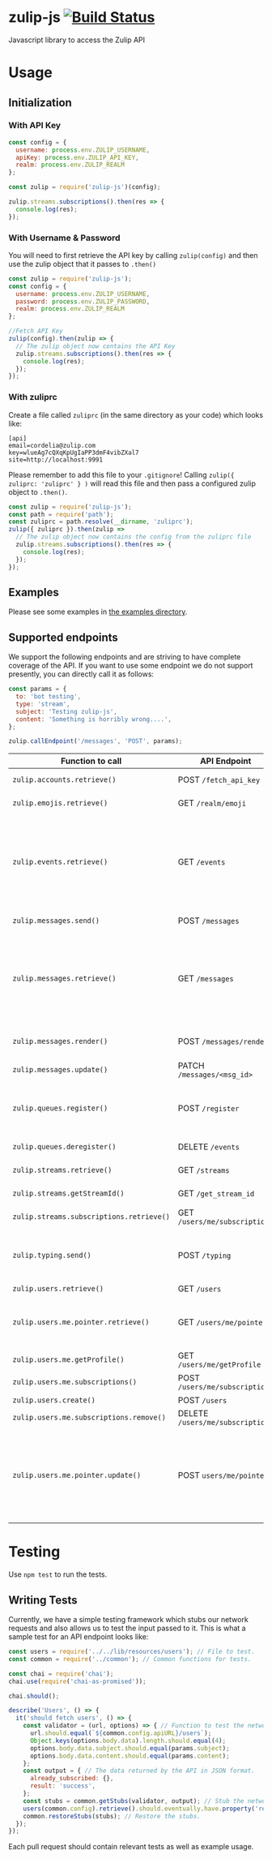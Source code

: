 # zulip-js [![Build Status](https://travis-ci.org/zulip/zulip-js.svg?branch=master)](https://travis-ci.org/zulip/zulip-js)
Javascript library to access the Zulip API

# Usage
## Initialization
### With API Key
```js
const config = {
  username: process.env.ZULIP_USERNAME,
  apiKey: process.env.ZULIP_API_KEY,
  realm: process.env.ZULIP_REALM
};

const zulip = require('zulip-js')(config);

zulip.streams.subscriptions().then(res => {
  console.log(res);
});
```

### With Username & Password
You will need to first retrieve the API key by calling `zulip(config)` and then use the zulip object that it passes to `.then()`

```js
const zulip = require('zulip-js');
const config = {
  username: process.env.ZULIP_USERNAME,
  password: process.env.ZULIP_PASSWORD,
  realm: process.env.ZULIP_REALM
};

//Fetch API Key
zulip(config).then(zulip => {
  // The zulip object now contains the API Key
  zulip.streams.subscriptions().then(res => {
    console.log(res);
  });
});
```

### With zuliprc
Create a file called `zuliprc` (in the same directory as your code) which looks like:
```
[api]
email=cordelia@zulip.com
key=wlueAg7cQXqKpUgIaPP3dmF4vibZXal7
site=http://localhost:9991
```

Please remember to add this file to your `.gitignore`!
Calling `zulip({ zuliprc: 'zuliprc' } )` will read this file and then pass a configured zulip object to `.then()`.

```js
const zulip = require('zulip-js');
const path = require('path');
const zuliprc = path.resolve(__dirname, 'zuliprc');
zulip({ zuliprc }).then(zulip => 
  // The zulip object now contains the config from the zuliprc file
  zulip.streams.subscriptions().then(res => {
    console.log(res);
  });
});
```

## Examples

Please see some examples in [the examples directory](https://github.com/zulip/zulip-js/tree/master/examples).

## Supported endpoints

We support the following endpoints and are striving to have complete coverage of the API. If you want to use some endpoint we do not support presently, you can directly call it as follows:

```js
const params = {
  to: 'bot testing',
  type: 'stream',
  subject: 'Testing zulip-js',
  content: 'Something is horribly wrong....',
};

zulip.callEndpoint('/messages', 'POST', params);
```

| Function to call | API Endpoint | Documentation |
| --- | --- | --- |
| `zulip.accounts.retrieve()` | POST `/fetch_api_key` | returns a promise that you can use to retrieve your `API key`. |
| `zulip.emojis.retrieve()` | GET `/realm/emoji` | retrieves the list of realm specific emojis. |
| `zulip.events.retrieve()` | GET `/events` | retrieves events from a queue. You can pass it a params object with the id of the queue you are interested in, the last event id that you have received and wish to acknowlege. You can also specify whether the server should not block on this request until there is a new event (the default is to block). |
| `zulip.messages.send()` | POST `/messages` | returns a promise that can be used to send a message.|
| `zulip.messages.retrieve()` | GET `/messages` | returns a promise that can be used to retrieve messages from a stream. You need to specify the id of the message to be used as an anchor. Use `1000000000` to retrieve the most recent message, or [`zulip.users.me.pointer.retrieve()`](#fetching-a-pointer-for-a-user) to get the id of the last message the user read. |
| `zulip.messages.render()` | POST `/messages/render` | returns a promise that can be used to get rendered HTML for a message text. |
| `zulip.messages.update()` | PATCH `/messages/<msg_id>` | updates the content or topic of the message with the given `msg_id`. |
| `zulip.queues.register()` | POST `/register` | registers a new queue. You can pass it a params object with the types of events you are interested in and whether you want to receive raw text or html (using markdown). |
| `zulip.queues.deregister()` | DELETE `/events` | deletes a previously registered queue. |
| `zulip.streams.retrieve()` | GET `/streams` | returns a promise that can be used to retrieve all streams. |
| `zulip.streams.getStreamId()` | GET `/get_stream_id` | returns a promise that can be used to retrieve a stream's id. |
| `zulip.streams.subscriptions.retrieve()` | GET `/users/me/subscriptions` | returns a promise that can be used to retrieve the user's subscriptions. |
| `zulip.typing.send()` | POST `/typing` | can be used to send a typing notification. The parameters required are `to` (either a username or a list of usernames) and `op` (either `start` or `stop`). |
| `zulip.users.retrieve()` | GET `/users` | retrieves all users for this realm. |
| `zulip.users.me.pointer.retrieve()` | GET `/users/me/pointer` | retrieves a pointer for a user. The pointer is the id of the last message the user read. This can then be used as an anchor message id for subsequent API calls. |
| `zulip.users.me.getProfile()` | GET `/users/me/getProfile` | retrieves the profile of the user/bot. |
| `zulip.users.me.subscriptions()` | POST `/users/me/subscriptions` | subscribes a user to a stream/streams. |
| `zulip.users.create()` | POST `/users` | create a new user. |
| `zulip.users.me.subscriptions.remove()` | DELETE `/users/me/subscriptions` | remove subscriptions. |
| `zulip.users.me.pointer.update()` | POST `users/me/pointer` | updates the pointer for the user, for moving the home view. Accepts a message id. This has the side effect of marking some messages as read. Will not return success if the message id is invalid. Will always succeed if the id is less than the current value of the pointer (the id of the last message read). |

# Testing

Use `npm test` to run the tests.

## Writing Tests

Currently, we have a simple testing framework which stubs our network
requests and also allows us to test the input passed to it. This is what
a sample test for an API endpoint looks like:

```js
const users = require('../../lib/resources/users'); // File to test.
const common = require('../common'); // Common functions for tests.

const chai = require('chai');
chai.use(require('chai-as-promised'));

chai.should();

describe('Users', () => {
  it('should fetch users', () => {
    const validator = (url, options) => { // Function to test the network request parameters.
      url.should.equal(`${common.config.apiURL}/users`);
      Object.keys(options.body.data).length.should.equal(4);
      options.body.data.subject.should.equal(params.subject);
      options.body.data.content.should.equal(params.content);
    };
    const output = { // The data returned by the API in JSON format.
      already_subscribed: {},
      result: 'success',
    };
    const stubs = common.getStubs(validator, output); // Stub the network modules.
    users(common.config).retrieve().should.eventually.have.property('result', 'success'); // Function call.
    common.restoreStubs(stubs); // Restore the stubs.
  });
});
```

Each pull request should contain relevant tests as well as example usage.
